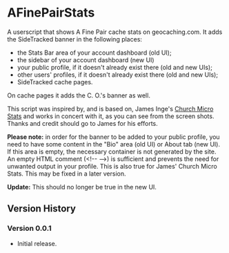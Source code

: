 # AFinePairStats
A userscript that shows A Fine Pair cache stats on geocaching.com. It adds the SideTracked banner in the following places:

* the Stats Bar area of your account dashboard (old UI);
* the sidebar of your account dashboard (new UI)
* your public profile, if it doesn't already exist there (old and new UIs);
* other users' profiles, if it doesn't already exist there (old and new UIs);
* SideTracked cache pages.

On cache pages it adds the C. O.'s banner as well.

This script was inspired by, and is based on, James Inge's [Church Micro Stats](https://greasyfork.org/en/scripts/9641-church-micro-stats) and works in concert with it, as you can see from the screen shots. Thanks and credit should go to James for his efforts.

__Please note:__ in order for the banner to be added to your public profile, you need to have some content in the "Bio" area (old UI) or About tab (new UI). If this area is empty, the necessary container is not generated by the site. An empty HTML comment (&#60;!-- --&#62;) is sufficient and prevents the need for unwanted output in your profile. This is also true for James' Church Micro Stats. This may be fixed in a later version.

__Update:__ This should no longer be true in the new UI.

## Version History

### Version 0.0.1

* Initial release.
